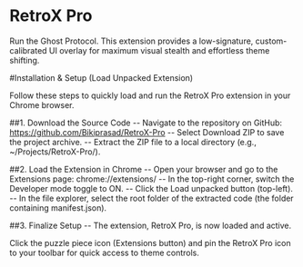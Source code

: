 
<H1> RetroX Pro </H1>
<label>Run the Ghost Protocol. This extension provides a low-signature, custom-calibrated UI overlay for maximum visual stealth and effortless theme shifting.</label>

#Installation & Setup (Load Unpacked Extension)

Follow these steps to quickly load and run the RetroX Pro extension in your Chrome browser.

##1. Download the Source Code
  -- Navigate to the repository on GitHub: https://github.com/Bikiprasad/RetroX-Pro
  -- Select Download ZIP to save the project archive.
  -- Extract the ZIP file to a local directory (e.g., ~/Projects/RetroX-Pro/).

##2. Load the Extension in Chrome
  -- Open your browser and go to the Extensions page: chrome://extensions/
  -- In the top-right corner, switch the Developer mode toggle to ON.
  -- Click the Load unpacked button (top-left).
  -- In the file explorer, select the root folder of the extracted code (the folder containing manifest.json).

##3. Finalize Setup
  -- The extension, RetroX Pro, is now loaded and active.

Click the puzzle piece icon (Extensions button) and pin the RetroX Pro icon to your toolbar for quick access to theme controls.

